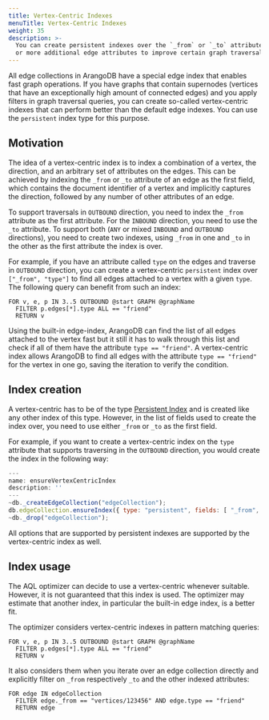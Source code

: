 ```yaml
---
title: Vertex-Centric Indexes
menuTitle: Vertex-Centric Indexes
weight: 35
description: >-
  You can create persistent indexes over the `_from` or `_to` attribute and one
  or more additional edge attributes to improve certain graph traversals
---
```

All edge collections in ArangoDB have a special edge index that enables fast
graph operations. If you have graphs that contain supernodes (vertices that have
an exceptionally high amount of connected edges) and you apply filters in graph
traversal queries, you can create so-called vertex-centric indexes that can
perform better than the default edge indexes. You can use the `persistent`
index type for this purpose.

## Motivation

The idea of a vertex-centric index is to index a combination of a vertex, the
direction, and an arbitrary set of attributes on the edges. This can be achieved
by indexing the `_from` or `_to` attribute of an edge as the first field,
which contains the document identifier of a vertex and implicitly captures the
direction, followed by any number of other attributes of an edge.

To support traversals in `OUTBOUND` direction, you need to index the `_from`
attribute as the first attribute. For the `INBOUND` direction, you need to use
the `_to` attribute. To support both (`ANY` or mixed `INBOUND` and `OUTBOUND`
directions), you need to create two indexes, using `_from` in one and `_to` in
the other as the first attribute the index is over.

For example, if you have an attribute called `type` on the edges and traverse
in `OUTBOUND` direction, you can create a vertex-centric `persistent` index over
`["_from", "type"]` to find all edges attached to a vertex with a given `type`.
The following query can benefit from such an index:

```aql
FOR v, e, p IN 3..5 OUTBOUND @start GRAPH @graphName
  FILTER p.edges[*].type ALL == "friend"
  RETURN v
```

Using the built-in edge-index, ArangoDB can find the list of all edges attached
to the vertex fast but it still it has to walk through this list and check if
all of them have the attribute `type == "friend"`. A vertex-centric index allows
ArangoDB to find all edges with the attribute `type == "friend"` for the vertex
in one go, saving the iteration to verify the condition.

## Index creation

A vertex-centric has to be of the type [Persistent Index](persistent-indexes.md)
and is created like any other index of this type. However, in the list
of fields used to create the index over, you need to use either `_from` or `_to`
as the first field.

For example, if you want to create a vertex-centric index on the `type` attribute
that supports traversing in the `OUTBOUND` direction, you would create the index
in the following way:

```js
---
name: ensureVertexCentricIndex
description: ''
---
~db._createEdgeCollection("edgeCollection");
db.edgeCollection.ensureIndex({ type: "persistent", fields: [ "_from", "type" ] });
~db._drop("edgeCollection");
```

All options that are supported by persistent indexes are supported by the
vertex-centric index as well.

## Index usage

The AQL optimizer can decide to use a vertex-centric whenever suitable. However,
it is not guaranteed that this index is used. The optimizer may estimate that
another index, in particular the built-in edge index, is a better fit.

The optimizer considers vertex-centric indexes in pattern matching queries:

```aql
FOR v, e, p IN 3..5 OUTBOUND @start GRAPH @graphName
  FILTER p.edges[*].type ALL == "friend"
  RETURN v
```

It also considers them when you iterate over an edge collection directly and
explicitly filter on `_from` respectively `_to` and the other indexed attributes:


```aql
FOR edge IN edgeCollection
  FILTER edge._from == "vertices/123456" AND edge.type == "friend"
  RETURN edge
```
